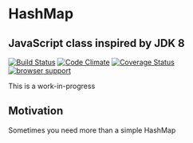 # HashMap

## JavaScript class inspired by JDK 8

[![Build Status](https://travis-ci.org/francisdesjardins/hashmap.svg?branch=master)](https://travis-ci.org/francisdesjardins/hashmap)
[![Code Climate](https://codeclimate.com/github/francisdesjardins/hashmap/badges/gpa.svg)](https://codeclimate.com/github/francisdesjardins/hashmap)
[![Coverage Status](https://coveralls.io/repos/francisdesjardins/hashmap/badge.svg?branch=master&service=github)](https://coveralls.io/github/francisdesjardins/hashmap?branch=master)
<br />
[![browser support](https://ci.testling.com/francisdesjardins/hashmap.png)](https://ci.testling.com/francisdesjardins/hashmap)

This is a work-in-progress

Motivation
----------

Sometimes you need more than a simple HashMap